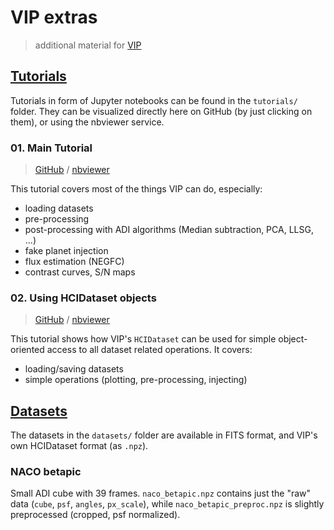 # VIP extras

> additional material for [VIP](https://github.com/vortex-exoplanet/VIP)


## [Tutorials](./tutorials)

Tutorials in form of Jupyter notebooks can be found in the `tutorials/` folder. They can be visualized directly here on GitHub (by just clicking on them), or using the nbviewer service.

### 01. Main Tutorial

> [GitHub](./tutorials/01_adi_pre-postproc_fluxpos_ccs.ipynb) / [nbviewer](http://nbviewer.jupyter.org/github/carlgogo/VIP_extras/blob/master/tutorials/01_adi_pre-postproc_fluxpos_ccs.ipynb)

This tutorial covers most of the things VIP can do, especially:

- loading datasets
- pre-processing
- post-processing with ADI algorithms (Median subtraction, PCA, LLSG, ...)
- fake planet injection
- flux estimation (NEGFC) 
- contrast curves, S/N maps


### 02. Using HCIDataset objects

> [GitHub](./tutorials/02_hcidataset.ipynb) / [nbviewer](http://nbviewer.jupyter.org/github/carlgogo/VIP_extras/blob/master/tutorials/02_hcidataset.ipynb)

This tutorial shows how VIP's `HCIDataset` can be used for simple object-oriented access to all dataset related operations. It covers:

- loading/saving datasets
- simple operations (plotting, pre-processing, injecting)




## [Datasets](./datasets)

The datasets in the `datasets/` folder are available in FITS format, and VIP's own HCIDataset format (as `.npz`).

### NACO betapic

Small ADI cube with 39 frames. `naco_betapic.npz` contains just the "raw" data (`cube`, `psf`, `angles`, `px_scale`), while `naco_betapic_preproc.npz` is slightly preprocessed (cropped, psf normalized).
